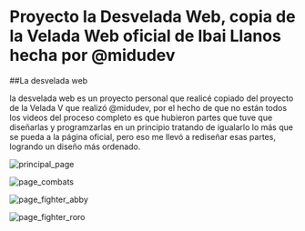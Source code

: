 # Proyecto la Desvelada Web, copia de la Velada Web oficial de Ibai Llanos hecha por @midudev

##La desvelada web

la desvelada web es un proyecto personal que realicé copiado del proyecto de la Velada V que realizó @midudev, 
por el hecho de que no están todos los videos del proceso completo es que hubieron partes que tuve que diseñarlas 
y programzarlas en un principio tratando de igualarlo lo más que se pueda a la página oficial, pero eso me llevó a 
rediseñar esas partes, logrando un diseño más ordenado.

![principal_page](https://github.com/user-attachments/assets/ec8aac9d-148e-408a-9485-dc043baaeff5)

![page_combats](https://github.com/user-attachments/assets/6ade7c8a-c40d-490c-b94b-8fc7db4fb55d)

![page_fighter_abby](https://github.com/user-attachments/assets/7a4837aa-0f9f-4254-8675-d3fefce409f7)

![page_fighter_roro](https://github.com/user-attachments/assets/bf596a5d-e8de-4d43-bcf8-96a81b5fe5ca)
